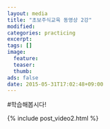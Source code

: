 ```yaml
---
layout: media
title: "초보주식교육 동영상 2강"
modified:
categories: practicing
excerpt:
tags: []
image:
  feature:
  teaser:
  thumb:
ads: false
date: 2015-05-31T17:02:48+09:00
---
```


#학습해봅시다!

{% include post_video2.html %}